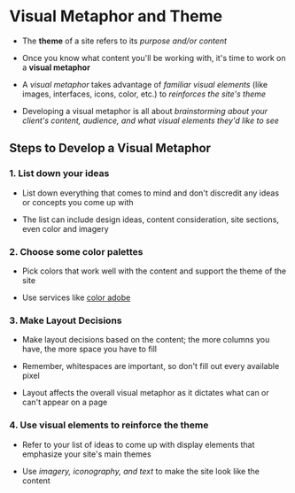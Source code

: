 # Visual Metaphor and Theme

- The **theme** of a site refers to its *purpose and/or content*

- Once you know what content you'll be working with, it's time to work on a
**visual metaphor**

- A *visual metaphor* takes advantage of *familiar visual elements* (like images,
interfaces, icons, color, etc.) to *reinforces the site's theme*

- Developing a visual metaphor is all about *brainstorming about your client's*
*content, audience, and what visual elements they'd like to see*

## Steps to Develop a Visual Metaphor

### 1. List down your ideas

- List down everything that comes to mind and don't discredit any ideas or
concepts you come up with

- The list can include design ideas, content consideration, site sections, even
color and imagery

### 2. Choose some color palettes

- Pick colors that work well with the content and support the theme of the site

- Use services like [color adobe](https://color.adobe.com)

### 3. Make Layout Decisions

- Make layout decisions based on the content; the more columns you have, the
more space you have to fill

- Remember, whitespaces are important, so don't fill out every available pixel

- Layout affects the overall visual metaphor as it dictates what can or can't
appear on a page

### 4. Use visual elements to reinforce the theme

- Refer to your list of ideas to come up with display elements that emphasize
your site's main themes

- Use *imagery, iconography, and text* to make the site look like the content
